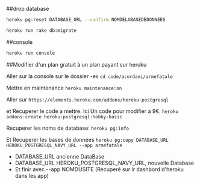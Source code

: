 ##drop database

```bash
heroku pg:reset DATABASE_URL --confirm NOMDELABASEDEDONNEES

heroku run rake db:migrate
```

##console

```bash
heroku run console
```

##Modifier d'un plan gratuit à un plan payant sur heroku

Aller sur la console sur le dossier -ex ```cd code/acordani/armefatale```

Mettre en maintenance ```heroku maintenance:on```

Aller sur ```https://elements.heroku.com/addons/heroku-postgresql```

et Recuperer le code a mettre. Ici Un code pour modifier à 9€.
```heroku addons:create heroku-postgresql:hobby-basic```

Recuperer les noms de database: ```heroku pg:info```

Et Recuperer les bases de données ```heroku pg:copy DATABASE_URL HEROKU_POSTGRESQL_NAVY_URL --app armefatale```

- DATABASE_URL ancienne DataBase
- DATABASE_URL HEROKU_POSTGRESQL_NAVY_URL, nouvelle Database
- Et finir avec --app NOMDUSITE (Recuperé sur lr dashbord d'heroku dans les app)

